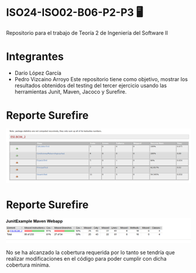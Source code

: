 # ISO24-ISO02-B06-P2-P3 🖥️
Repositorio para el trabajo de Teoría 2 de Ingeniería del Software II
# Integrantes
* Darío López García
* Pedro Vizcaino Arroyo
Este repositorio tiene como objetivo, mostrar los resultados obtenidos del testing del tercer ejercicio usando las herramientas Junit, Maven, Jacoco y Surefire.
# Reporte Surefire

![Alt](https://github.com/PedroVizcaino/ISO2-2024-B06-P3/blob/main/Reporte0.png?raw=true)

# Reporte Surefire

![Alt](https://github.com/PedroVizcaino/ISO2-2024-B06-P3/blob/main/ReporteJoco.png?raw=true)

No se ha alcanzado la cobertura requerida por lo tanto se tendría que realizar modificaciones en el código para poder cumplir con dicha cobertura minima.
